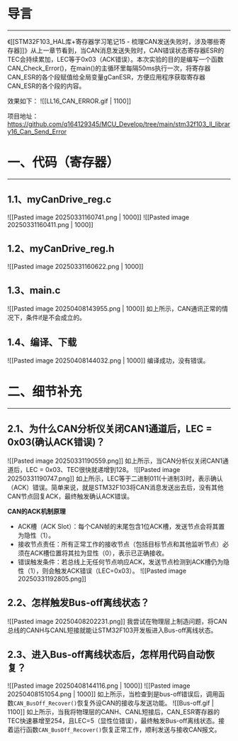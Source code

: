 # 导言
---
《[[STM32F103_HAL库+寄存器学习笔记15 - 梳理CAN发送失败时，涉及哪些寄存器]]》从上一章节看到，当CAN消息发送失败时，CAN错误状态寄存器ESR的TEC会持续累加，LEC等于0x03（ACK错误）。本次实验的目的是编写一个函数CAN_Check_Error()，在main()的主循环里每隔50ms执行一次，将寄存器CAN_ESR的各个段赋值给全局变量gCanESR，方便应用程序获取寄存器CAN_ESR的各个段的内容。

效果如下：
![[LL16_CAN_ERROR.gif | 1100]]

项目地址：https://github.com/q164129345/MCU_Develop/tree/main/stm32f103_ll_library16_Can_Send_Error

# 一、代码（寄存器）
---
## 1.1、myCanDrive_reg.c
![[Pasted image 20250331160741.png | 1000]]
![[Pasted image 20250331160411.png | 1000]]

## 1.2、myCanDrive_reg.h
![[Pasted image 20250331160622.png | 1000]]
## 1.3、main.c
![[Pasted image 20250408143955.png | 1000]]
如上所示，CAN通讯正常的情况下，条件if是不会成立的。

## 1.4、编译、下载
![[Pasted image 20250408144032.png | 1000]]
编译成功，没有错误。

# 二、细节补充
---
## 2.1、为什么CAN分析仪关闭CAN1通道后，LEC = 0x03(确认ACK错误)？
![[Pasted image 20250331190559.png]]
如上所示，当CAN分析仪关闭CAN1通道后，LEC = 0x03、TEC很快就递增到128。
![[Pasted image 20250331190747.png]]
如上所示，LEC等于二进制011(十进制3)时，表示确认（ACK）错误。简单来说，就是STM32F103将CAN消息发送出去后，没有其他CAN节点回复ACK，最终触发确认ACK错误。

**CAN的ACK机制原理**
- ACK槽（ACK Slot）：每个CAN帧的末尾包含1位ACK槽，发送节点会将其置为隐性（1）。
- 接收节点责任：所有正常工作的接收节点（包括目标节点和其他监听节点）必须在ACK槽位置将其拉为显性（0），表示已正确接收。
- 错误触发条件：若总线上无任何节点响应ACK，发送节点检测到ACK槽仍为隐性（1），则会触发ACK错误（LEC=0x03）。
![[Pasted image 20250331192805.png]]
## 2.2、怎样触发Bus-off离线状态？
![[Pasted image 20250408202231.png]]
我尝试在物理层上制造问题，将CAN总线的CANH与CANL短接就能让STM32F103开发板进入Bus-off离线状态。

## 2.3、进入Bus-off离线状态后，怎样用代码自动恢复？
![[Pasted image 20250408144116.png | 1000]]
![[Pasted image 20250408151054.png | 1000]]
如上所示，当检查到是bus-off错误后，调用函数`CAN_BusOff_Recover()`恢复外设CAN的接收与发送功能。
![[Bus-off.gif | 1100]]
如上所示，当我将物理层的CANH、CANL短接后，CAN_ESR寄存器的TEC快速暴增至254，且LEC=5（显性位错误），最终触发Bus-off离线状态。接着运行函数`CAN_BusOff_Recover()`恢复正常工作，顺利发送与接收CAN报文。
